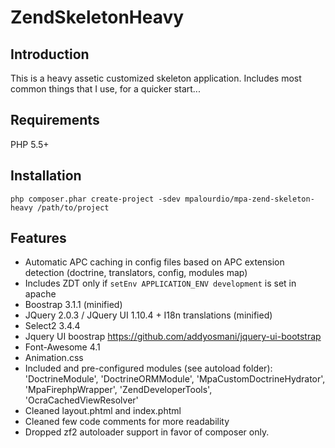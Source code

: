 ZendSkeletonHeavy
=================

Introduction
------------
This is a heavy assetic customized skeleton application.
Includes most common things that I use, for a quicker start...

Requirements
------------
PHP 5.5+

Installation
------------
```php composer.phar create-project -sdev mpalourdio/mpa-zend-skeleton-heavy /path/to/project```

Features
--------
* Automatic APC caching in config files based on APC extension detection (doctrine, translators, config, modules map)
* Includes ZDT only if ```setEnv APPLICATION_ENV development``` is set in apache
* Boostrap 3.1.1 (minified)
* JQuery  2.0.3 / JQuery UI 1.10.4 + I18n translations (minified)
* Select2 3.4.4
* Jquery UI boostrap https://github.com/addyosmani/jquery-ui-bootstrap
* Font-Awesome 4.1
* Animation.css
* Included and pre-configured modules (see autoload folder): 'DoctrineModule', 'DoctrineORMModule', 'MpaCustomDoctrineHydrator', 'MpaFirephpWrapper', 'ZendDeveloperTools', 'OcraCachedViewResolver'
* Cleaned layout.phtml and index.phtml
* Cleaned few code comments for more readability
* Dropped zf2 autoloader support in favor of composer only.

